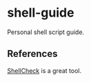 # shell-guide

Personal shell script guide.

## References

[ShellCheck](https://github.com/koalaman/shellcheck) is a great tool.
